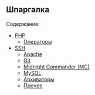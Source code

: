 Шпаргалка
---------

Содержание:
- [PHP](PHP/readme.md "PHP")
    - [Операторы](PHP/operators.md "Операторы")
- [SSH](SSH/readme.md "SSH")
    - [Apache](SSH/apache.md "Apache")
    - [Git](SSH/git.md "Git")
    - [Midnight Commander (MC)](SSH/midnight_commander.md "Midnight Commander (MC)")
    - [MySQL](SSH/mysql.md "MySQL")
    - [Архиваторы](SSH/archivers.md "Архиваторы")
    - [Прочее](SSH/readme.md#other "Прочее")